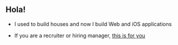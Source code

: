 ## Hola!


- I used to build houses and now I build Web and iOS applications

- If you are a recruiter or hiring manager, [this is for you](https://github.com/mafebracho/dear-hiring-manager)
